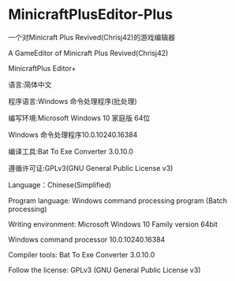 # MinicraftPlusEditor-Plus
一个对Minicraft Plus Revived(Chrisj42)的游戏编辑器

A GameEditor of Minicraft Plus Revived(Chrisj42)                
                
MinicraftPlus Editor+            
 
语言:简体中文

程序语言:Windows 命令处理程序(批处理) 

编写环境:Microsoft Windows 10 家庭版 64位 

Windows 命令处理程序10.0.10240.16384 

编译工具:Bat To Exe Converter 3.0.10.0 

遵循许可证:GPLv3(GNU General Public License v3) 



Language：Chinese(Simplified)

Program language: Windows command processing program (Batch processing)

Writing environment: Microsoft Windows 10 Family version 64bit

Windows command processor 10.0.10240.16384

Compiler tools: Bat To Exe Converter 3.0.10.0

Follow the license: GPLv3 (GNU General Public License v3)    
